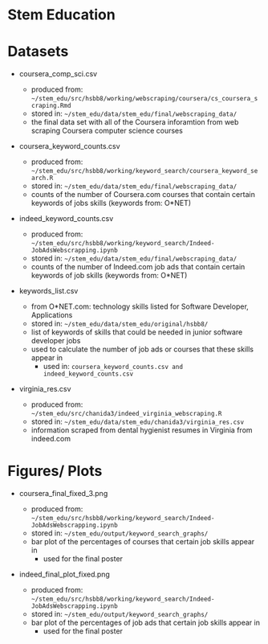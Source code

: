 # Stem Education

# Datasets
- coursera_comp_sci.csv 
  - produced from: `~/stem_edu/src/hsbb8/working/webscraping/coursera/cs_coursera_scraping.Rmd`
  - stored in: `~/stem_edu/data/stem_edu/final/webscraping_data/`
  - the final data set with all of the Coursera inforamtion from web scraping Coursera computer science courses
  
- coursera_keyword_counts.csv
  - produced from: `~/stem_edu/src/hsbb8/working/keyword_search/coursera_keyword_search.R`
  - stored in: `~/stem_edu/data/stem_edu/final/webscraping_data/`
  - counts of the number of Coursera.com courses that contain certain keywords of jobs skills (keywords from: O*NET)

- indeed_keyword_counts.csv
  - produced from: `~/stem_edu/src/hsbb8/working/keyword_search/Indeed-JobAdsWebscrapping.ipynb`
  - stored in: `~/stem_edu/data/stem_edu/final/webscraping_data/`
  - counts of the number of Indeed.com job ads that contain certain keywords of job skills (keywords from: O*NET)
  
- keywords_list.csv
  - from O*NET.com: technology skills listed for Software Developer, Applications
  - stored in: `~/stem_edu/data/stem_edu/original/hsbb8/`
  - list of keywords of skills that could be needed in junior software developer jobs
  - used to calculate the number of job ads or courses that these skills appear in 
    - used in: `coursera_keyword_counts.csv and indeed_keyword_counts.csv`
  
- virginia_res.csv
  - produced from: `~/stem_edu/src/chanida3/indeed_virginia_webscraping.R`
  - stored in: `~/stem_edu/data/stem_edu/chanida3/virginia_res.csv`
  - information scraped from dental hygienist resumes in Virginia from indeed.com
  

# Figures/ Plots

- coursera_final_fixed_3.png
  - produced from: `~/stem_edu/src/hsbb8/working/keyword_search/Indeed-JobAdsWebscrapping.ipynb`
  - stored in: `~/stem_edu/output/keyword_search_graphs/`
  - bar plot of the percentages of courses that certain job skills appear in
    - used for the final poster
  
- indeed_final_plot_fixed.png
  - produced from: `~/stem_edu/src/hsbb8/working/keyword_search/Indeed-JobAdsWebscrapping.ipynb`
  - stored in: `~/stem_edu/output/keyword_search_graphs/`
  - bar plot of the percentages of job ads that certain job skills appear in
    - used for the final poster
